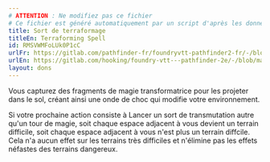 ```yaml
---
# ATTENTION : Ne modifiez pas ce fichier
# Ce fichier est généré automatiquement par un script d'après les données du module Foundry VTT officiel et de sa traduction
title: Sort de terraformage
titleEn: Terraforming Spell
id: RMSVWMFoLUk0P1cC
urlFr: https://gitlab.com/pathfinder-fr/foundryvtt-pathfinder2-fr/-/blob/master/data/feats/RMSVWMFoLUk0P1cC.htm
urlEn: https://gitlab.com/hooking/foundry-vtt---pathfinder-2e/-/blob/master/packs/data/feats.db/terraforming-spell.json
layout: dons
---
```

Vous capturez des fragments de magie transformatrice pour les projeter dans le sol, créant ainsi une onde de choc qui modifie votre
environnement.

Si votre prochaine action consiste à Lancer un sort de transmutation autre qu'un tour de magie, soit chaque espace adjacent à vous devient un terrain difficile, soit chaque espace adjacent à vous n'est plus un terrain diffcile. Cela n'a aucun effet sur les terrains très difficiles et n'élimine pas les effets néfastes des terrains dangereux.
